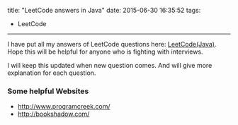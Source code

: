 title: "LeetCode answers in Java"
date: 2015-06-30 16:35:52
tags:
 - LeetCode
---
I have put all my answers of LeetCode questions here: [LeetCode(Java)](http://sbzhouhao.net/LeetCode/). Hope this will be helpful for anyone who is fighting with interviews.
<!-- more -->

I will keep this updated when new question comes. And will give more explanation for each question.

### Some helpful Websites
* http://www.programcreek.com/
* http://bookshadow.com/
